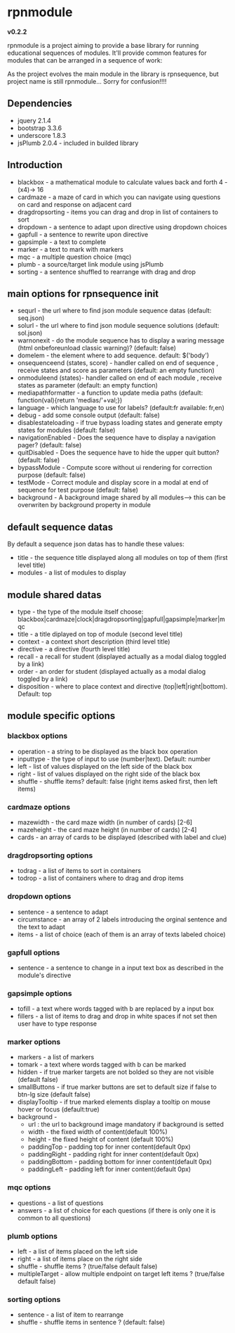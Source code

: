 <h1>rpnmodule</h1>
<strong>v0.2.2</strong>
<p>rpnmodule is a project aiming to provide a base library for running educational sequences of modules. It'll provide common features for modules that can be arranged in a sequence of work:</p>
<p>As the project evolves the main module in the library is rpnsequence, but project name is still rpnmodule... Sorry for confusion!!!!</p>

<h2>Dependencies</h2>
<ul>
    <li>jquery 2.1.4</li>
    <li>bootstrap 3.3.6</li>
    <li>underscore 1.8.3</li>
    <li>jsPlumb 2.0.4 - included in builded library</li>
</ul>

<h2>Introduction</h2>
<ul>
    <li>blackbox - a mathematical module to calculate values back and forth 4 -(x4)-> 16</li>
    <li>cardmaze - a maze of card in which you can navigate using questions on card and response on adjacent card</li>
    <li>dragdropsorting - items you can drag and drop in list of containers to sort</li>
    <li>dropdown - a sentence to adapt upon directive using dropdown choices</li>
    <li>gapfull - a sentence to rewrite upon directive</li>
    <li>gapsimple - a text to complete</li>
    <li>marker - a text to mark with markers</li>
    <li>mqc - a multiple question choice (mqc)</li>
    <li>plumb - a source/target link module using jsPlumb</li>
    <li>sorting - a sentence shuffled to rearrange with drag and drop</li>
</ul>

<h2>main options for rpnsequence init</h2>
<ul>
    <li>sequrl - the url where to find json module sequence datas (default: seq.json)</li>
    <li>solurl - the url where to find json module sequence solutions (default: sol.json)</li>
    <li>warnonexit - do the module sequence has to display a waring message (html onbeforeunload classic warning)? (default: false)</li>
    <li>domelem - the element where to add sequence. default: $('body')</li>
    <li>onsequenceend (states, score) - handler called on end of sequence , receive states and score as parameters (default: an empty function)</li>
    <li>onmoduleend (states)-  handler called on end of each module , receive states as parameter (default: an empty function)</li>
    <li>mediapathformatter - a function to update media paths (default: function(val){return 'medias/'+val;})</li>
    <li>language - which language to use for labels? (default:fr available: fr,en)</li>
    <li>debug - add some console output (default: false)</li>
    <li>disablestateloading - if true bypass loading states and generate empty states for modules (default: false)</li>
    <li>navigationEnabled - Does the sequence have to display a navigation pager? (default: false)</li>
    <li>quitDisabled - Does the sequence have to hide the upper quit button? (default: false)</li>
    <li>bypassModule - Compute score without ui rendering for correction purpose (default: false)</li>
    <li>testMode - Correct module and display score in a modal at end of sequence for test purpose (default: false)</li>
    <li>background - A background image shared by all modules--> this can be overwriten by background property in module</li>
</ul>

<h2>default sequence datas</h2>
By default a sequence json datas has to handle these values:
<ul>
    <li>title - the sequence title displayed along all modules on top of them (first level title)</li>
    <li>modules - a list of modules to display</li>
</ul>
    
<h2>module shared datas</h2>
<ul>
    <li>type - the type of the module itself choose: blackbox|cardmaze|clock|dragdropsorting|gapfull|gapsimple|marker|mqc</li>
    <li>title - a title diplayed on top of module (second level title)</li>
    <li>context - a context short description (third level title)</li>
    <li>directive - a directive (fourth level title)</li>
    <li>recall - a recall for student (displayed actually as a modal dialog toggled by a link)</li>
    <li>order - an order for student (displayed actually as a modal dialog toggled by a link) </li>
    <li>disposition - where to place context and directive (top|left|right|bottom). Default: top</li>
</ul>

<h2>module specific options</h2>
<h3>blackbox options</h3>
<ul>
    <li>operation - a string to be displayed as the black box operation</li>
    <li>inputtype - the type of input to use (number|text). Default: number</li>
    <li>left - list of values displayed on the left side of the black box</li>
    <li>right - list of values displayed on the right side of the black box</li>
    <li>shuffle - shuffle items? default: false (right items asked first, then left items)</li>
</ul>

<h3>cardmaze options</h3>
<ul>
    <li>mazewidth - the card maze width (in number of cards) [2-6]</li>
    <li>mazeheight - the card maze height (in number of cards) [2-4]</li>
    <li>cards - an array of cards to be displayed (described with label and clue)</li>
</ul>

<h3>dragdropsorting options</h3>
<ul>
    <li>todrag - a list of items to sort in containers</li>
    <li>todrop - a list of containers where to drag and drop items</li>
</ul>

<h3>dropdown options</h3>
<ul>
    <li>sentence - a sentence to adapt</li>
    <li>circumstance - an array of 2 labels introducing the orginal sentence and the text to adapt</li>
    <li>items - a list of choice (each of them is an array of texts labeled choice)</li>
</ul>

<h3>gapfull options</h3>
<ul>
    <li>sentence - a sentence to change in a input text box as described in the module's directive</li>
</ul>

<h3>gapsimple options</h3>
<ul>
    <li>tofill - a text where words tagged with b are replaced by a input box</li>
    <li>fillers - a list of items to drag and drop in white spaces if not set then user have to type response</li>
</ul>

<h3>marker options</h3>
<ul>
    <li>markers - a list of markers</li>
    <li>tomark - a text where words tagged with b can be marked</li>
    <li>hidden - if true marker targets are not bolded so they are not visible (default false)</li>
    <li>smallButtons - if true marker buttons are set to default size if false to btn-lg size (default false)</li>
    <li>displayTooltip - if true marked elements display a tooltip on mouse hover or focus (default:true)</li>
    <li>background - <ul>
                        <li>url : the url to background image mandatory if background is setted</li>
                        <li>width - the fixed width of content(default 100%)</li>
    				    <li>height - the fixed height of content (default 100%)</li>
    				    <li>paddingTop - padding top for inner content(default 0px)</li>
    				    <li>paddingRight - padding right for inner content(default 0px)</li>
    				    <li>paddingBottom - padding bottom for inner content(default 0px)</li>
    				    <li>paddingLeft - padding left for inner content(default 0px)</li>
                     </ul>
    </li>
</ul>

<h3>mqc options</h3>
<ul>
    <li>questions - a list of questions</li>
    <li>answers - a list of choice for each questions (if there is only one it is common to all questions)</li>
</ul>

<h3>plumb options</h3>
<ul>
    <li>left - a list of items placed on the left side</li>
    <li>right - a list of items place on the right side</li>
    <li>shuffle - shuffle items ? (true/false default false)</li>
    <li>multipleTarget - allow multiple endpoint on target left items ? (true/false default false)</li>
</ul>

<h3>sorting options</h3>
<ul>
    <li>sentence - a list of item to rearrange</li>
    <li>shuffle - shuffle items in sentence ? (default: false)</li>
</ul>